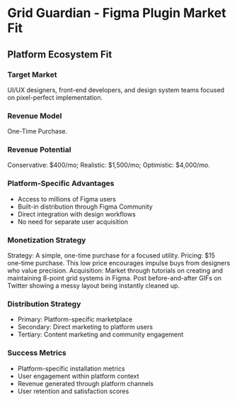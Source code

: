 # Grid Guardian - Figma Plugin Market Fit

## Platform Ecosystem Fit

### Target Market
UI/UX designers, front-end developers, and design system teams focused on pixel-perfect implementation.

### Revenue Model
One-Time Purchase.

### Revenue Potential
Conservative: $400/mo; Realistic: $1,500/mo; Optimistic: $4,000/mo.

### Platform-Specific Advantages
- Access to millions of Figma users
- Built-in distribution through Figma Community
- Direct integration with design workflows
- No need for separate user acquisition

### Monetization Strategy
Strategy: A simple, one-time purchase for a focused utility. Pricing: $15 one-time purchase. This low price encourages impulse buys from designers who value precision. Acquisition: Market through tutorials on creating and maintaining 8-point grid systems in Figma. Post before-and-after GIFs on Twitter showing a messy layout being instantly cleaned up.

### Distribution Strategy
- Primary: Platform-specific marketplace
- Secondary: Direct marketing to platform users
- Tertiary: Content marketing and community engagement

### Success Metrics
- Platform-specific installation metrics
- User engagement within platform context
- Revenue generated through platform channels
- User retention and satisfaction scores
